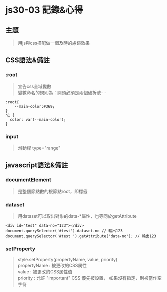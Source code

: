 # js30-03 記錄&心得

## 主題
> 用js與css搭配做一個及時的慮鏡效果

## CSS語法&備註
### :root
>宣告css全域變數  
>變數命名的規則為：開頭必須是兩個破折號- -
```css=
:root{
    --main-color:#369;
}
h1 {
  color: var(--main-color);
}
```
### input
>滑動桿
>type="range"

## javascript語法&備註
### documentElement
>是整個節點數的根節點root，即<html>標籤

### dataset
>用dataset可以取出對象的data-*屬性，也等同於getAttribute
```javascript=
<div id="test" data-no="123"></div>
document.querySelector('#test').dataset.no // 輸出123
document.querySelector('#test ').getAttribute('data-no'); // 輸出123

```

### setProperty
>style.setProperty(propertyName, value, priority)  
>propertyName : 被更改的CSS属性  
>value : 被更改的CSS属性值  
>priority : 允許 "important" CSS 優先被設置， 如果沒有指定，則被當作空字符
